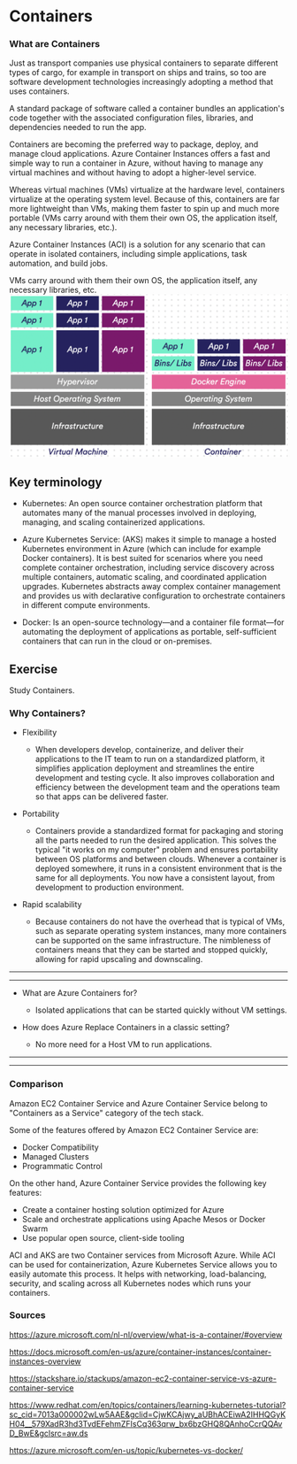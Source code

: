 # Containers


### What are Containers 

Just as transport companies use physical containers to separate different types of cargo, for example in transport on ships and trains, so too are software development technologies increasingly adopting a method that uses containers.

A standard package of software called a container bundles an application's code together with the associated configuration files, libraries, and dependencies needed to run the app. 

Containers are becoming the preferred way to package, deploy, and manage cloud applications. Azure Container Instances offers a fast and simple way to run a container in Azure, without having to manage any virtual machines and without having to adopt a higher-level service.

Whereas virtual machines (VMs) virtualize at the hardware level, containers virtualize at the operating system level. Because of this, containers are far more lightweight than VMs, making them faster to spin up and much more portable (VMs carry around with them their own OS, the application itself, any necessary libraries, etc.).

Azure Container Instances (ACI) is a solution for any scenario that can operate in isolated containers, including simple applications, task automation, and build jobs. 

VMs carry around with them their own OS, the application itself, any necessary libraries, etc.
![screenshot](../00_includes/azureweek3/azz14.png)

## Key terminology

- Kubernetes: An open source container orchestration platform that automates many of the manual processes involved in deploying, managing, and scaling containerized applications.


- Azure Kubernetes Service:  (AKS) makes it simple to manage a hosted Kubernetes environment in Azure (which can include for example Docker containers). It is best suited for scenarios where you need complete container orchestration, including service discovery across multiple containers, automatic scaling, and coordinated application upgrades. Kubernetes abstracts away complex container management and provides us with declarative configuration to orchestrate containers in different compute environments.

- Docker: Is an open-source technology—and a container file format—for automating the deployment of applications as portable, self-sufficient containers that can run in the cloud or on-premises.

## Exercise
 
 Study Containers.



### Why Containers?

- Flexibility

  - When developers develop, containerize, and deliver their applications to the IT team to run on a standardized platform, it simplifies application deployment and streamlines the entire development and testing cycle. It also improves collaboration and efficiency between the development team and the operations team so that apps can be delivered faster.


- Portability

  - Containers provide a standardized format for packaging and storing all the parts needed to run the desired application. This solves the typical "it works on my computer" problem and ensures portability between OS platforms and between clouds. Whenever a container is deployed somewhere, it runs in a consistent environment that is the same for all deployments. You now have a consistent layout, from development to production environment.

- Rapid scalability

  - Because containers do not have the overhead that is typical of VMs, such as separate operating system instances, many more containers can be supported on the same infrastructure. The nimbleness of containers means that they can be started and stopped quickly, allowing for rapid upscaling and downscaling.


---
---

- What are Azure Containers for?

  - Isolated applications that can be started quickly without VM settings.

- How does Azure Replace Containers in a classic setting?

  - No more need for a Host VM to run applications.
---
---

  ### Comparison


Amazon EC2 Container Service and Azure Container Service belong to "Containers as a Service" category of the tech stack.

Some of the features offered by Amazon EC2 Container Service are:

- Docker Compatibility
- Managed Clusters
- Programmatic Control

On the other hand, Azure Container Service provides the following key features:

- Create a container hosting solution optimized for Azure
- Scale and orchestrate applications using Apache Mesos or Docker Swarm
- Use popular open source, client-side tooling


ACI and AKS are two Container services from Microsoft Azure.
While ACI can be used for containerization, Azure Kubernetes Service allows you to easily automate this process. It helps with networking, load-balancing, security, and scaling across all Kubernetes nodes which runs your containers.


### Sources

https://azure.microsoft.com/nl-nl/overview/what-is-a-container/#overview


https://docs.microsoft.com/en-us/azure/container-instances/container-instances-overview

https://stackshare.io/stackups/amazon-ec2-container-service-vs-azure-container-service

https://www.redhat.com/en/topics/containers/learning-kubernetes-tutorial?sc_cid=7013a000002wLw5AAE&gclid=CjwKCAjwy_aUBhACEiwA2IHHQGyKH04__579XadR3hd3TvdEFehmZFIsCq363qrw_bx6bzGHQ8QAnhoCcrQQAvD_BwE&gclsrc=aw.ds

https://azure.microsoft.com/en-us/topic/kubernetes-vs-docker/
